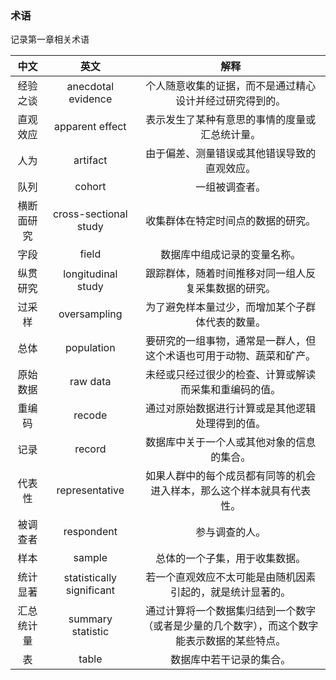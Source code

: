 ### 术语

记录第一章相关术语

|中文|英文|解释|
|:---:|:---:|:---:|
|经验之谈|anecdotal evidence|个人随意收集的证据，而不是通过精心设计并经过研究得到的。|
|直观效应|apparent effect|表示发生了某种有意思的事情的度量或汇总统计量。|
|人为|artifact|由于偏差、测量错误或其他错误导致的直观效应。|
|队列|cohort|一组被调查者。|
|横断面研究|cross-sectional study|收集群体在特定时间点的数据的研究。|
|字段|field|数据库中组成记录的变量名称。|
|纵贯研究|longitudinal study|跟踪群体，随着时间推移对同一组人反复采集数据的研究。|
|过采样|oversampling|为了避免样本量过少，而增加某个子群体代表的数量。|
|总体|population|要研究的一组事物，通常是一群人，但这个术语也可用于动物、蔬菜和矿产。|
|原始数据|raw data|未经或只经过很少的检查、计算或解读而采集和重编码的值。|
|重编码|recode|通过对原始数据进行计算或是其他逻辑处理得到的值。|
|记录|record|数据库中关于一个人或其他对象的信息的集合。|
|代表性|representative|如果人群中的每个成员都有同等的机会进入样本，那么这个样本就具有代表性。|
|被调查者|respondent|参与调查的人。|
|样本|sample|总体的一个子集，用于收集数据。|
|统计显著|statistically significant|若一个直观效应不太可能是由随机因素引起的，就是统计显著的。|
|汇总统计量|summary statistic|通过计算将一个数据集归结到一个数字（或者是少量的几个数字），而这个数字能表示数据的某些特点。|
|表|table|数据库中若干记录的集合。|

